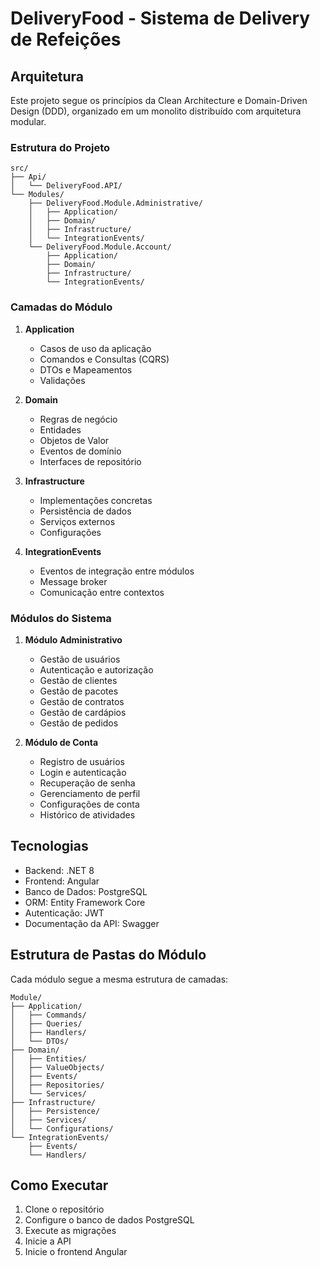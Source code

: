 # DeliveryFood - Sistema de Delivery de Refeições

## Arquitetura

Este projeto segue os princípios da Clean Architecture e Domain-Driven Design (DDD), organizado em um monolito distribuído com arquitetura modular.

### Estrutura do Projeto

```
src/
├── Api/
│   └── DeliveryFood.API/
└── Modules/
    ├── DeliveryFood.Module.Administrative/
    │   ├── Application/
    │   ├── Domain/
    │   ├── Infrastructure/
    │   └── IntegrationEvents/
    └── DeliveryFood.Module.Account/
        ├── Application/
        ├── Domain/
        ├── Infrastructure/
        └── IntegrationEvents/
```

### Camadas do Módulo

1. **Application**
   - Casos de uso da aplicação
   - Comandos e Consultas (CQRS)
   - DTOs e Mapeamentos
   - Validações

2. **Domain**
   - Regras de negócio
   - Entidades
   - Objetos de Valor
   - Eventos de domínio
   - Interfaces de repositório

3. **Infrastructure**
   - Implementações concretas
   - Persistência de dados
   - Serviços externos
   - Configurações

4. **IntegrationEvents**
   - Eventos de integração entre módulos
   - Message broker
   - Comunicação entre contextos

### Módulos do Sistema

1. **Módulo Administrativo**
   - Gestão de usuários
   - Autenticação e autorização
   - Gestão de clientes
   - Gestão de pacotes
   - Gestão de contratos
   - Gestão de cardápios
   - Gestão de pedidos

2. **Módulo de Conta**
   - Registro de usuários
   - Login e autenticação
   - Recuperação de senha
   - Gerenciamento de perfil
   - Configurações de conta
   - Histórico de atividades

## Tecnologias

- Backend: .NET 8
- Frontend: Angular
- Banco de Dados: PostgreSQL
- ORM: Entity Framework Core
- Autenticação: JWT
- Documentação da API: Swagger

## Estrutura de Pastas do Módulo

Cada módulo segue a mesma estrutura de camadas:

```
Module/
├── Application/
│   ├── Commands/
│   ├── Queries/
│   ├── Handlers/
│   └── DTOs/
├── Domain/
│   ├── Entities/
│   ├── ValueObjects/
│   ├── Events/
│   ├── Repositories/
│   └── Services/
├── Infrastructure/
│   ├── Persistence/
│   ├── Services/
│   └── Configurations/
└── IntegrationEvents/
    ├── Events/
    └── Handlers/
```

## Como Executar

1. Clone o repositório
2. Configure o banco de dados PostgreSQL
3. Execute as migrações
4. Inicie a API
5. Inicie o frontend Angular